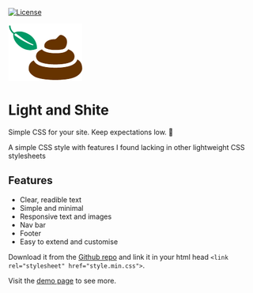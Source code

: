 [![License](https://img.shields.io/badge/license-MIT-green.svg)](https://github.com/alexjj/alexjj.com/blob/master/LICENSE)

![alt logo](https://github.com/alexjj/light-and-shite/blob/master/logo.png?raw=true)

# Light and Shite
Simple CSS for your site. Keep expectations low. :shit: 

A simple CSS style with features I found lacking in other lightweight CSS stylesheets

## Features

* Clear, readible text
* Simple and minimal
* Responsive text and images
* Nav bar
* Footer
* Easy to extend and customise

Download it from the [Github repo](https://raw.githubusercontent.com/alexjj/light-and-shite/master/style.css.min)
and link it in your html head `<link rel="stylesheet" href="style.min.css">`.

Visit the [demo page](https://github.com/alexjj/light-and-shite/releases/latest) to see more.



